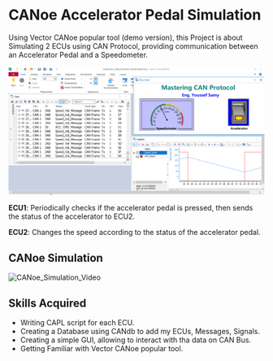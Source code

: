 # CANoe Accelerator Pedal Simulation
Using Vector CANoe popular tool (demo version), this Project is about Simulating 2 ECUs using CAN Protocol, providing communication between an Accelerator Pedal and a Speedometer. 

![Simulation_screenshot](https://github.com/YoussefSamy21/CANoe_Accelerator_CANBus_Simulation/blob/main/Simulation_screenshot.PNG)

**ECU1**: Periodically checks if the accelerator pedal is pressed, then sends the status of the accelerator to ECU2.  

**ECU2**: Changes the speed according to the status of the accelerator pedal.

## CANoe Simulation 

![CANoe_Simulation_Video](https://github.com/YoussefSamy21/CANoe_Accelerator_CANBus_Simulation/blob/main/CANoe_Simulation_Video.gif)

## Skills Acquired
- Writing CAPL script for each ECU.
- Creating a Database using CANdb to add my ECUs, Messages, Signals.
- Creating a simple GUI, allowing to interact with tha data on CAN Bus. 
- Getting Familiar with Vector CANoe popular tool.
